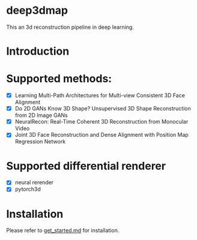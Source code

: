 # deep3dmap
This an 3d reconstruction pipeline in deep learning.

# Introduction

# Supported methods:

- [x] Learning Multi-Path Architectures for Multi-view Consistent 3D Face Alignment
- [x] Do 2D GANs Know 3D Shape? Unsupervised 3D Shape Reconstruction from 2D Image GANs
- [x] NeuralRecon: Real-Time Coherent 3D Reconstruction from Monocular Video
- [x] Joint 3D Face Reconstruction and Dense Alignment with Position Map Regression Network

# Supported differential renderer
- [x] neural rerender
- [x] pytorch3d

# Installation

Please refer to [get_started.md](docs/get_started.md) for installation.

